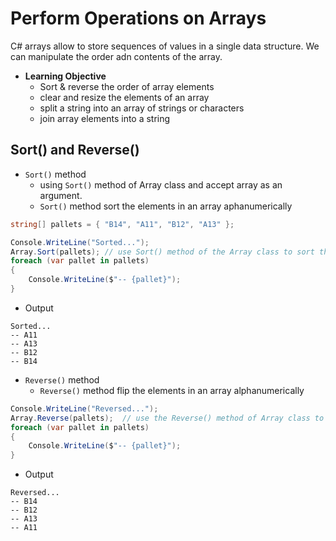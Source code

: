 # **Perform Operations on Arrays**

C# arrays allow to store sequences of values in a single data structure. We can manipulate the order adn contents of the array.

- **Learning Objective**
  - Sort & reverse the order of array elements
  - clear and resize the elements of an array
  - split a string into an array of strings or characters
  - join array elements into a string

## **Sort() and Reverse()**

- `Sort()` method
  - using `Sort()` method of Array class and accept array as an argument.
  - `Sort()` method sort the elements in an array aphanumerically

```cs
string[] pallets = { "B14", "A11", "B12", "A13" };

Console.WriteLine("Sorted...");
Array.Sort(pallets); // use Sort() method of the Array class to sort the items/elements in the array alphanumerically
foreach (var pallet in pallets)
{
    Console.WriteLine($"-- {pallet}");
}
```

- Output

```
Sorted...
-- A11
-- A13
-- B12
-- B14
```

- `Reverse()` method
  - `Reverse()` method flip the elements in an array alphanumerically

```cs
Console.WriteLine("Reversed...");
Array.Reverse(pallets);  // use the Reverse() method of Array class to revers the items/elements in the array alphanumerically
foreach (var pallet in pallets)
{
    Console.WriteLine($"-- {pallet}");
}
```

- Output

```
Reversed...
-- B14
-- B12
-- A13
-- A11
```
